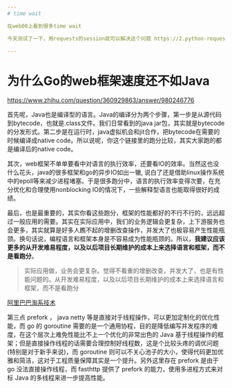 ```yaml
---
# time wait

在web00上看到很多time wait

今天测试了一下，用requests的session就可以解决这个问题 https://2.python-requests.org/en/v2.8.1/user/advanced/

---
```

# 为什么Go的web框架速度还不如Java

https://www.zhihu.com/question/360929863/answer/980246776

首先呢，Java也是编译型的语言。Java的编译分为两个步骤，第一步是从源代码到bytecode，也就是.class文件。我们日常看到的java jar包，其实就是bytecode的分发形式。第二步是在运行时，java虚拟机会和jit合作，把bytecode在需要的时候编译成native code。所以说呢，你这个链接里的跑分比较，其实大家跑的都是编译后的native code。

其次，web框架不单单要看中对语言的执行效率，还要看IO的效率。当然这也没什么花头，java的很多框架和go的异步IO如出一辙, 说白了还是借助linux操作系统中的epoll等来减少进程堵塞。于是很多跑分中，语言的执行效率变得次要，在充分优化和合理使用nonblocking IO的情况下，一些解释型语言也能取得很好的成绩。

最后，也是最重要的，其实你看这些跑分，框架的性能都好的不行不行的，远远超过一般应用的需要。其实在实际应用中，我们的业务逻辑会更复杂，上下游服务也会更多，其实就算是好多人瞧不起的增删改查操作，并发大了也极容易产生性能瓶颈。换句话说，编程语言和框架本身是不容易成为性能瓶颈的。所以，**我建议应该更多的从开发难易程度，以及以后项目长期维护的成本上来选择语言和框架，而不是看跑分**。

> 实际应用做，业务会更复杂。觉得不看重的增删改查，并发大了，也是有性能问题的。从开发难易程度，以及以后项目长期维护的成本上来选择语言和框架，而不是看跑分


[阿里巴巴淘系技术](https://www.zhihu.com/question/360929863/answer/1650981553)

第三点 prefork ， java netty 等是直接对于线程操作，可以更加定制化的优化性能，而 go 的 goroutine 需要的是一个通用协程，目的是降低编写并发程序的难度，在这个层次上难免性能比不上一个优化的非常出色的 Java 基于线程操作的框架；但是直接操作线程的话需要合理控制好线程数，这是个比较头疼的调优问题(特别是对于新手来说)，而 goroutine 则可以不关心池子的大小，使得代码更加优雅和简洁，这对于工程质量保障其实是一个提升。另外这里存在 prefork 是由于 go 没法直接操作线程，而 fasthttp 提供了 prefork 的能力，使用多进程方式来对标 Java 的多线程来进一步提高性能。

